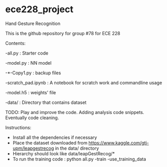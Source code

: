 # ece228_project
Hand Gesture Recognition



This is the github repository for group #78 for ECE 228


Contents:

-all.py : Starter code 

-model.py : NN model 

-*-Copy1.py : backup files

-scratch_pad.ipynb : A notebook for scratch work and commandline usage 

-model.h5 : weights' file 

-data/ : Directory that contains dataset 




TODO: Play and improve the code. Adding analysis code snippets. Eventually code cleaning. 

Instructions:
- Install all the dependencies if necessary 
- Place the dataset downloaded from https://www.kaggle.com/gti-upm/leapgestrecog in the data/ directory 
- Hierarchy should look like data/leapGestRecog/* 
- To run the training code : 
     python all.py -train -use_training_data 
     
 
